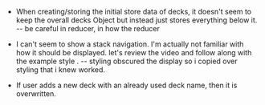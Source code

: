 * When creating/storing the initial store data of decks, it doesn't seem to keep the overall decks Object but instead just stores everything below it.
-- be careful in reducer, in how the reducer

* I can't seem to show a stack navigation. I'm actually not familiar with how it should be displayed. let's review the video and follow along with the example style .
-- styling obscured the display so i copied over styling that i knew worked.

* If user adds a new deck with an already used deck name, then it is overwritten.
